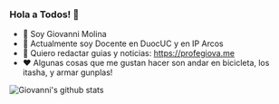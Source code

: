 ### Hola a Todos! 👋

- 🔭 Soy Giovanni Molina
- 🏢 Actualmente soy Docente en DuocUC y en IP Arcos
- 🌱 Quiero redactar guias y noticias: https://profegiova.me
- ❤️ Algunas cosas que me gustan hacer son andar en bicicleta, los itasha, y armar gunplas!

![Giovanni's github stats](https://github-readme-stats.vercel.app/api?username=giovasdf&show_icons=true)
